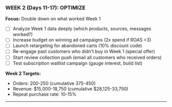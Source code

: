 ### WEEK 2 (Days 11-17): OPTIMIZE

**Focus:** Double down on what worked Week 1

- [ ] Analyze Week 1 data deeply (which products, sources, messages worked?)
- [ ] Increase budget on winning ad campaigns (2x spend if ROAS >3)
- [ ] Launch retargeting for abandoned carts (10% discount code)
- [ ] Re-engage past customers who didn't buy in Week 1 (special offer)
- [ ] Start review collection push (email all customers who received orders)
- [ ] Test subscription waitlist campaign (gauge interest, build list)

**Week 2 Targets:**

- Orders: 200-250 (cumulative 375-450)
- Revenue: $15,000-18,750 (cumulative $28,125-33,750)
- Repeat purchase rate: 10-15%

---
